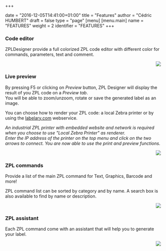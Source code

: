 +++

date = "2016-12-05T14:41:00+01:00"
title = "Features"
author = "Cédric HUMBERT"
draft = false
type = "page"
[menu]
     [menu.main]
        name = "FEATURES"
        weight = 2
        identifier = "FEATURES"
+++


<div class="empty-sep"></div>

<div class="gray-box">
  <div class="row gutters">
    <div class="col col-6 item">
        <h3 class="boxtitle">Code editor</h3>
        <p>ZPLDesigner provide a full colorized ZPL code editor with different color for commands, parameters, text and comment.</p>
    </div>
    <div class="col col-6 item">
      <div style="width: 100%; text-align: right;">
        <img class="feature-img" src="/img/code_editor.png">
      </div>
    </div>
  </div>
</div>

<div class="empty-sep"></div>

<div class="gray-box">
  <div class="row gutters">
  <div class="col col-6 item">
        <h3 class="boxtitle">Live preview</h3>
        <p>By pressing F5 or clicking on <i>Preview</i> button, ZPL Designer will display the result of you ZPL code on a <i>Preview tab</i>. <br>You will be able to zoom/unzoom, rotate or save the generated label as an image.</p>
		<p>You can choose how to render your ZPL code: a local Zebra printer or by using the <a href="http://www.labelary.com" target="_blank">labelary.com</a> webservice.</a>
        <p><i>An industrial ZPL printer with embedded website and network is required when you choose to use "Local Zebra Printer" as renderer. <br>Enter the IP address of the printer on the top menu and click on the two arrows to connect. You are now able to use the print and preview functions.</i></p>
    </div>
	<div class="col col-6 item">
      <div style="width: 100%; text-align: right;">
        <img class="feature-img" src="/img/preview.png">
      </div>
    </div>
  </div>
</div>

<div class="empty-sep"></div> 

<div class="gray-box">
  <div class="row gutters">
    <div class="col col-6 item">
        <h3 class="boxtitle">ZPL commands</h3>
        <p>Provide a list of the main ZPL command for Text, Graphics, Barcode and more!</p>
        <p>ZPL command list can be sorted by category and by name. A search box is also available to find by name or description.</p>
    </div>
    <div class="col col-6 item">
      <div style="width: 100%; text-align: right;">
        <img class="feature-img" src="/img/zpl_command.png">
      </div>
    </div>
  </div>
</div>

<div class="empty-sep"></div> 

<div class="gray-box">
  <div class="row gutters">
    <div class="col col-6 item">
        <h3 class="boxtitle">ZPL assistant</h3>
        <p>Each ZPL command come with an assistant that will help you to generate your label.</p>
    </div>
    <div class="col col-6 item">
      <div style="width: 100%; text-align: right;">
        <img class="feature-img" src="/img/zplAssistant.png">
      </div>
    </div>
  </div>
</div>


